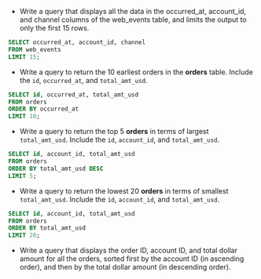 - Write a query that displays all the data in the occurred_at, account_id, and channel columns of the web_events table, and limits the output to only the first 15 rows.
```sql
SELECT occurred_at, account_id, channel
FROM web_events
LIMIT 15;
```
- Write a query to return the 10 earliest orders in the **orders** table. Include the `id`, `occurred_at`, and `total_amt_usd`.
```sql
SELECT id, occurred_at, total_amt_usd
FROM orders
ORDER BY occurred_at
LIMIT 10;
```
- Write a query to return the top 5 **orders** in terms of largest `total_amt_usd`. Include the `id`, `account_id`, and `total_amt_usd`.
```sql
SELECT id, account_id, total_amt_usd
FROM orders
ORDER BY total_amt_usd DESC 
LIMIT 5;
```
- Write a query to return the lowest 20 **orders** in terms of smallest `total_amt_usd`. Include the `id`, `account_id`, and `total_amt_usd`.
 ```sql
SELECT id, account_id, total_amt_usd
FROM orders
ORDER BY total_amt_usd
LIMIT 20;
```
- Write a query that displays the order ID, account ID, and total dollar amount for all the orders, sorted first by the account ID (in ascending order), and then by the total dollar amount (in descending order).
